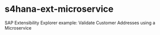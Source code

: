 # s4hana-ext-microservice
SAP Extensibility Explorer example: Validate Customer Addresses using a Microservice
